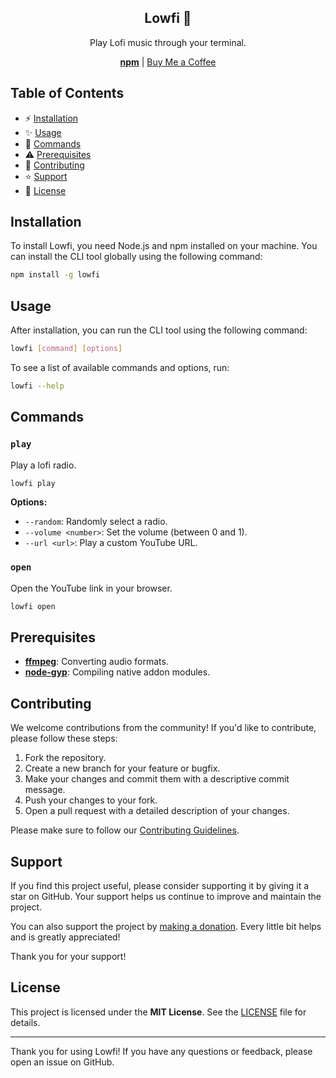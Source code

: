 <div align="center">
  <h2>Lowfi 🎵</h2>
  <p>Play Lofi music through your terminal.</p>
  <a href="https://npmjs.com/package/lowfi"><strong>npm</strong></a> | <a href="https://buymeacoffee.com/remvze">Buy Me a Coffee</a>
</div>

## Table of Contents

- ⚡ [Installation](#installation)
- ✨ [Usage](#usage)
- 🔮 [Commands](#commands)
- ⚠️ [Prerequisites](#prerequisites)
- 🤝 [Contributing](#contributing)
- ⭐ [Support](#support)
- 📜 [License](#license)

## Installation

To install Lowfi, you need Node.js and npm installed on your machine. You can install the CLI tool globally using the following command:

```bash
npm install -g lowfi
```

## Usage

After installation, you can run the CLI tool using the following command:

```bash
lowfi [command] [options]
```

To see a list of available commands and options, run:

```bash
lowfi --help
```

## Commands

### `play`

Play a lofi radio.

```bash
lowfi play
```

**Options:**

- `--random`: Randomly select a radio.
- `--volume <number>`: Set the volume (between 0 and 1).
- `--url <url>`: Play a custom YouTube URL.

### `open`

Open the YouTube link in your browser.

```bash
lowfi open
```

## Prerequisites

- [**ffmpeg**](https://ffmpge.org): Converting audio formats.
- [**node-gyp**](https://npmjs.com/package/node-gyp): Compiling native addon modules.

## Contributing

We welcome contributions from the community! If you'd like to contribute, please follow these steps:

1. Fork the repository.
2. Create a new branch for your feature or bugfix.
3. Make your changes and commit them with a descriptive commit message.
4. Push your changes to your fork.
5. Open a pull request with a detailed description of your changes.

Please make sure to follow our [Contributing Guidelines](CONTRIBUTING.md).

## Support

If you find this project useful, please consider supporting it by giving it a star on GitHub. Your support helps us continue to improve and maintain the project.

You can also support the project by [making a donation](https://buymeacoffee.com/remvze). Every little bit helps and is greatly appreciated!

Thank you for your support!

## License

This project is licensed under the **MIT License**. See the [LICENSE](LICENSE) file for details.

---

Thank you for using Lowfi! If you have any questions or feedback, please open an issue on GitHub.
